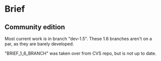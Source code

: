 Brief
=====

Community edition
-----------------

Most current work is in branch "dev-1.5". These 1.6 branches aren't on a par, as they are barely developed.

"BRIEF_1_6_BRANCH" was taken over from CVS repo, but is not up to date.
